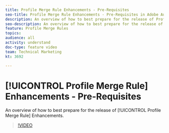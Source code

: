```yaml
---
title: Profile Merge Rule Enhancements - Pre-Requisites
seo-title: Profile Merge Rule Enhancements - Pre-Requisites in Adobe Audience Manager.
description: An overview of how to best prepare for the release of Profile Merge Rule Enhancements.
seo-description: An overview of how to best prepare for the release of Profile Merge Rule Enhancements in Adobe Audience Manager.
feature: Profile Merge Rules
topics: 
audience: all
activity: understand
doc-type: feature video
team: Technical Marketing
kt: 3692

---
```


# [!UICONTROL Profile Merge Rule] Enhancements - Pre-Requisites

An overview of how to best prepare for the release of [!UICONTROL Profile Merge Rule] Enhancements.

>[!VIDEO](https://video.tv.adobe.com/v/28971/?quality=12)
